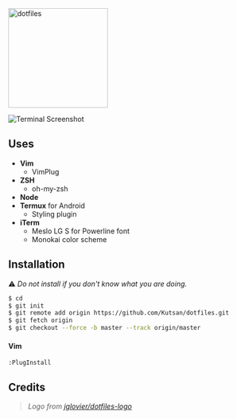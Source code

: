 <img alt="dotfiles" width="200" src="https://raw.githubusercontent.com/jglovier/dotfiles-logo/master/dotfiles-logo.png">

![Terminal Screenshot][screenshot]

## Uses
- **Vim**
    - VimPlug
- **ZSH**
    - oh-my-zsh  
- **Node**
- **Termux** for Android
    - Styling plugin  
- **iTerm**
    - Meslo LG S for Powerline font
    - Monokai color scheme

## Installation

:warning: _Do not install if you don't know what you are doing._

```bash
$ cd
$ git init
$ git remote add origin https://github.com/Kutsan/dotfiles.git
$ git fetch origin
$ git checkout --force -b master --track origin/master
```

#### Vim

    :PlugInstall

## Credits

> _Logo from [jglovier/dotfiles-logo]_

[screenshot]: http://i.imgur.com/cDfUrgx.png
[jglovier/dotfiles-logo]: https://github.com/jglovier/dotfiles-logo